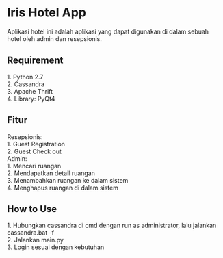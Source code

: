 <h1> Iris Hotel App </h1>
Aplikasi hotel ini adalah aplikasi yang dapat digunakan di dalam sebuah hotel oleh admin dan resepsionis.
<br>
<h2> Requirement </h2>
1. Python 2.7
<br>
2. Cassandra
<br>
3. Apache Thrift
<br>
4. Library: PyQt4
<br>
<h2> Fitur </h2>
Resepsionis:
<br>
1. Guest Registration
<br>
2. Guest Check out
<br>
Admin:
<br>
1. Mencari ruangan
<br>
2. Mendapatkan detail ruangan
<br>
3. Menambahkan ruangan ke dalam sistem
<br>
4. Menghapus ruangan di dalam sistem
<br>
<h2> How to Use </h2>
1. Hubungkan cassandra di cmd dengan run as administrator, lalu jalankan cassandra.bat -f
<br>
2. Jalankan main.py
<br>
3. Login sesuai dengan kebutuhan
